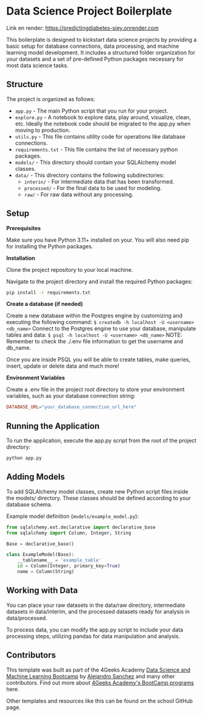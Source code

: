 # Data Science Project Boilerplate
Link en render: https://predictingdiabetes-siey.onrender.com

This boilerplate is designed to kickstart data science projects by providing a basic setup for database connections, data processing, and machine learning model development. It includes a structured folder organization for your datasets and a set of pre-defined Python packages necessary for most data science tasks.

## Structure

The project is organized as follows:

- `app.py` - The main Python script that you run for your project.
- `explore.py` - A notebook to explore data, play around, visualize, clean, etc. Ideally the notebook code should be migrated to the app.py when moving to production.
- `utils.py` - This file contains utility code for operations like database connections.
- `requirements.txt` - This file contains the list of necessary python packages.
- `models/` - This directory should contain your SQLAlchemy model classes.
- `data/` - This directory contains the following subdirectories:
  - `interin/` - For intermediate data that has been transformed.
  - `processed/` - For the final data to be used for modeling.
  - `raw/` - For raw data without any processing.
 
    
## Setup

**Prerequisites**

Make sure you have Python 3.11+ installed on your. You will also need pip for installing the Python packages.

**Installation**

Clone the project repository to your local machine.

Navigate to the project directory and install the required Python packages:

```bash
pip install -r requirements.txt
```

**Create a database (if needed)**

Create a new database within the Postgres engine by customizing and executing the following command: `$ createdb -h localhost -U <username> <db_name>`
Connect to the Postgres engine to use your database, manipulate tables and data: `$ psql -h localhost -U <username> <db_name>`
NOTE: Remember to check the ./.env file information to get the username and db_name.

Once you are inside PSQL you will be able to create tables, make queries, insert, update or delete data and much more!

**Environment Variables**

Create a .env file in the project root directory to store your environment variables, such as your database connection string:

```makefile
DATABASE_URL="your_database_connection_url_here"
```

## Running the Application

To run the application, execute the app.py script from the root of the project directory:

```bash
python app.py
```

## Adding Models

To add SQLAlchemy model classes, create new Python script files inside the models/ directory. These classes should be defined according to your database schema.

Example model definition (`models/example_model.py`):

```py
from sqlalchemy.ext.declarative import declarative_base
from sqlalchemy import Column, Integer, String

Base = declarative_base()

class ExampleModel(Base):
    __tablename__ = 'example_table'
    id = Column(Integer, primary_key=True)
    name = Column(String)

```

## Working with Data

You can place your raw datasets in the data/raw directory, intermediate datasets in data/interim, and the processed datasets ready for analysis in data/processed.

To process data, you can modify the app.py script to include your data processing steps, utilizing pandas for data manipulation and analysis.

## Contributors

This template was built as part of the 4Geeks Academy [Data Science and Machine Learning Bootcamp](https://4geeksacademy.com/us/coding-bootcamps/datascience-machine-learning) by [Alejandro Sanchez](https://twitter.com/alesanchezr) and many other contributors. Find out more about [4Geeks Academy's BootCamp programs](https://4geeksacademy.com/us/programs) here.

Other templates and resources like this can be found on the school GitHub page.
